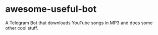 # awesome-useful-bot
A Telegram Bot that downloads YouTube songs in MP3 and does some other cool stuff.
